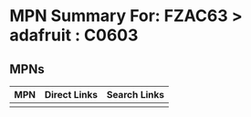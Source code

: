 



# MPN Summary For: FZAC63 > adafruit : C0603

## MPNs
  

|MPN|Direct Links|Search Links|
| :--- | :--- | :--- |
||||
